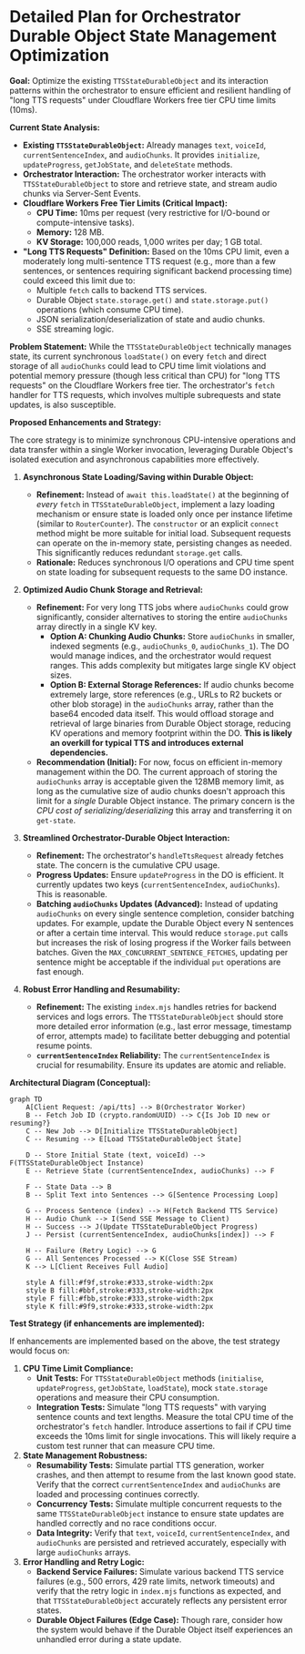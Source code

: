 # Detailed Plan for Orchestrator Durable Object State Management Optimization

**Goal:** Optimize the existing `TTSStateDurableObject` and its interaction patterns within the orchestrator to ensure efficient and resilient handling of "long TTS requests" under Cloudflare Workers free tier CPU time limits (10ms).

**Current State Analysis:**

*   **Existing `TTSStateDurableObject`:** Already manages `text`, `voiceId`, `currentSentenceIndex`, and `audioChunks`. It provides `initialize`, `updateProgress`, `getJobState`, and `deleteState` methods.
*   **Orchestrator Interaction:** The orchestrator worker interacts with `TTSStateDurableObject` to store and retrieve state, and stream audio chunks via Server-Sent Events.
*   **Cloudflare Workers Free Tier Limits (Critical Impact):**
    *   **CPU Time:** 10ms per request (very restrictive for I/O-bound or compute-intensive tasks).
    *   **Memory:** 128 MB.
    *   **KV Storage:** 100,000 reads, 1,000 writes per day; 1 GB total.
*   **"Long TTS Requests" Definition:** Based on the 10ms CPU limit, even a moderately long multi-sentence TTS request (e.g., more than a few sentences, or sentences requiring significant backend processing time) could exceed this limit due to:
    *   Multiple `fetch` calls to backend TTS services.
    *   Durable Object `state.storage.get()` and `state.storage.put()` operations (which consume CPU time).
    *   JSON serialization/deserialization of state and audio chunks.
    *   SSE streaming logic.

**Problem Statement:** While the `TTSStateDurableObject` technically manages state, its current synchronous `loadState()` on every `fetch` and direct storage of all `audioChunks` could lead to CPU time limit violations and potential memory pressure (though less critical than CPU) for "long TTS requests" on the Cloudflare Workers free tier. The orchestrator's `fetch` handler for TTS requests, which involves multiple subrequests and state updates, is also susceptible.

**Proposed Enhancements and Strategy:**

The core strategy is to minimize synchronous CPU-intensive operations and data transfer within a single Worker invocation, leveraging Durable Object's isolated execution and asynchronous capabilities more effectively.

1.  **Asynchronous State Loading/Saving within Durable Object:**
    *   **Refinement:** Instead of `await this.loadState()` at the beginning of *every* `fetch` in `TTSStateDurableObject`, implement a lazy loading mechanism or ensure state is loaded only once per instance lifetime (similar to `RouterCounter`). The `constructor` or an explicit `connect` method might be more suitable for initial load. Subsequent requests can operate on the in-memory state, persisting changes as needed. This significantly reduces redundant `storage.get` calls.
    *   **Rationale:** Reduces synchronous I/O operations and CPU time spent on state loading for subsequent requests to the same DO instance.

2.  **Optimized Audio Chunk Storage and Retrieval:**
    *   **Refinement:** For very long TTS jobs where `audioChunks` could grow significantly, consider alternatives to storing the entire `audioChunks` array directly in a single KV key.
        *   **Option A: Chunking Audio Chunks:** Store `audioChunks` in smaller, indexed segments (e.g., `audioChunks_0`, `audioChunks_1`). The DO would manage indices, and the orchestrator would request ranges. This adds complexity but mitigates large single KV object sizes.
        *   **Option B: External Storage References:** If audio chunks become extremely large, store references (e.g., URLs to R2 buckets or other blob storage) in the `audioChunks` array, rather than the base64 encoded data itself. This would offload storage and retrieval of large binaries from Durable Object storage, reducing KV operations and memory footprint within the DO. **This is likely an overkill for typical TTS and introduces external dependencies.**
    *   **Recommendation (Initial):** For now, focus on efficient in-memory management within the DO. The current approach of storing the `audioChunks` array is acceptable given the 128MB memory limit, as long as the cumulative size of audio chunks doesn't approach this limit for a *single* Durable Object instance. The primary concern is the *CPU cost of serializing/deserializing* this array and transferring it on `get-state`.

3.  **Streamlined Orchestrator-Durable Object Interaction:**
    *   **Refinement:** The orchestrator's `handleTtsRequest` already fetches state. The concern is the cumulative CPU usage.
    *   **Progress Updates:** Ensure `updateProgress` in the DO is efficient. It currently updates two keys (`currentSentenceIndex`, `audioChunks`). This is reasonable.
    *   **Batching `audioChunks` Updates (Advanced):** Instead of updating `audioChunks` on every single sentence completion, consider batching updates. For example, update the Durable Object every N sentences or after a certain time interval. This would reduce `storage.put` calls but increases the risk of losing progress if the Worker fails between batches. Given the `MAX_CONCURRENT_SENTENCE_FETCHES`, updating per sentence might be acceptable if the individual `put` operations are fast enough.

4.  **Robust Error Handling and Resumability:**
    *   **Refinement:** The existing `index.mjs` handles retries for backend services and logs errors. The `TTSStateDurableObject` should store more detailed error information (e.g., last error message, timestamp of error, attempts made) to facilitate better debugging and potential resume points.
    *   **`currentSentenceIndex` Reliability:** The `currentSentenceIndex` is crucial for resumability. Ensure its updates are atomic and reliable.

**Architectural Diagram (Conceptual):**

```mermaid
graph TD
    A[Client Request: /api/tts] --> B(Orchestrator Worker)
    B -- Fetch Job ID (crypto.randomUUID) --> C{Is Job ID new or resuming?}
    C -- New Job --> D[Initialize TTSStateDurableObject]
    C -- Resuming --> E[Load TTSStateDurableObject State]

    D -- Store Initial State (text, voiceId) --> F(TTSStateDurableObject Instance)
    E -- Retrieve State (currentSentenceIndex, audioChunks) --> F

    F -- State Data --> B
    B -- Split Text into Sentences --> G[Sentence Processing Loop]

    G -- Process Sentence (index) --> H(Fetch Backend TTS Service)
    H -- Audio Chunk --> I(Send SSE Message to Client)
    H -- Success --> J(Update TTSStateDurableObject Progress)
    J -- Persist (currentSentenceIndex, audioChunks[index]) --> F

    H -- Failure (Retry Logic) --> G
    G -- All Sentences Processed --> K(Close SSE Stream)
    K --> L[Client Receives Full Audio]

    style A fill:#f9f,stroke:#333,stroke-width:2px
    style B fill:#bbf,stroke:#333,stroke-width:2px
    style F fill:#fbb,stroke:#333,stroke-width:2px
    style K fill:#9f9,stroke:#333,stroke-width:2px
```

**Test Strategy (if enhancements are implemented):**

If enhancements are implemented based on the above, the test strategy would focus on:

1.  **CPU Time Limit Compliance:**
    *   **Unit Tests:** For `TTSStateDurableObject` methods (`initialise`, `updateProgress`, `getJobState`, `loadState`), mock `state.storage` operations and measure their CPU consumption.
    *   **Integration Tests:** Simulate "long TTS requests" with varying sentence counts and text lengths. Measure the total CPU time of the orchestrator's `fetch` handler. Introduce assertions to fail if CPU time exceeds the 10ms limit for single invocations. This will likely require a custom test runner that can measure CPU time.
2.  **State Management Robustness:**
    *   **Resumability Tests:** Simulate partial TTS generation, worker crashes, and then attempt to resume from the last known good state. Verify that the correct `currentSentenceIndex` and `audioChunks` are loaded and processing continues correctly.
    *   **Concurrency Tests:** Simulate multiple concurrent requests to the same `TTSStateDurableObject` instance to ensure state updates are handled correctly and no race conditions occur.
    *   **Data Integrity:** Verify that `text`, `voiceId`, `currentSentenceIndex`, and `audioChunks` are persisted and retrieved accurately, especially with large `audioChunks` arrays.
3.  **Error Handling and Retry Logic:**
    *   **Backend Service Failures:** Simulate various backend TTS service failures (e.g., 500 errors, 429 rate limits, network timeouts) and verify that the retry logic in `index.mjs` functions as expected, and that `TTSStateDurableObject` accurately reflects any persistent error states.
    *   **Durable Object Failures (Edge Case):** Though rare, consider how the system would behave if the Durable Object itself experiences an unhandled error during a state update.